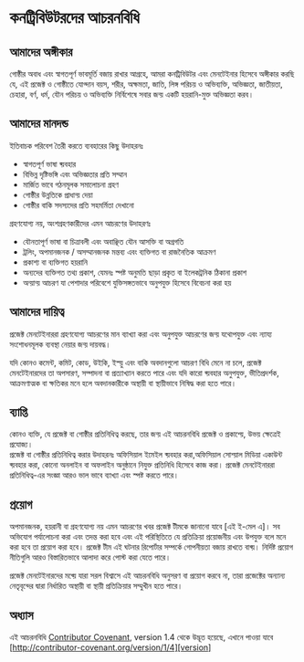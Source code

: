 # কনট্রিবিউটরদের আচরনবিধি

## আমাদের অঙ্গীকার


গোষ্ঠীর অবাধ এবং স্বাগতপূর্ণ ভাবমূর্তি বজায় রাখার আগ্রহে, 
আমরা কনট্রিবিউটর এবং মেনটেইনার হিসেবে অঙ্গীকার করছি যে, 
এই প্রজেক্ট ও গোষ্ঠীতে যোগ্দান বয়স, শরীর, অক্ষমতা, জাতি, 
লিঙ্গ পরিচয় ও অভিব্যক্তি, অভিজ্ঞতা, জাতীয়তা, চেহারা, 
বর্ণ, ধর্ম, যৌন পরিচয় ও অভিব্যক্তি নির্বিশেষে সবার জন্য় 
একটি হয়রানি-মুক্ত অভিজ্ঞতা করব।


## আমাদের মানদন্ড
 
ইতিবাচক পরিবেশ তৈরী করতে ব্যবহারের কিছু উদাহরনঃ
* স্বাগতপূর্ণ ভাষা ব্য়বহার
* বিভিন্ন দৃষ্টিভঙ্গি এবং অভিজ্ঞতার প্রতি সম্মান
* মার্জিত ভাবে গঠনমূলক সমালোচনা গ্রহণ
* গোষ্ঠীর উন্নতিকে প্রাধান্য় দেয়া
* গোষ্ঠীর বাকি সদস্যদের প্রতি সহমর্মিতা দেখানো
 
  
গ্রহণযোগ্য নয়, অংশগ্রহণকারীদের এমন আচরণের উদাহরণঃ

* যৌনতাপূর্ণ ভাষা বা চিত্রাবলী এবং অবাঞ্ছিত যৌন আসক্তি বা অগ্রগতি
* ট্রলিং, অপমানজনক / অসম্মানজনক মন্তব্য এবং ব্যক্তিগত বা রাজনৈতিক আক্রমণ
* প্রকাশ্য বা ব্যক্তিগত হয়রানি
* অন্যদের ব্যক্তিগত তথ্য প্রকাশ, যেমনঃ স্পষ্ট অনুমতি ছাড়া প্রকৃত বা ইলেকট্রনিক ঠিকানা প্রকাশ
* অন্য়ান্য় আচরণ যা পেশাদার পরিবেশে যুক্তিসঙ্গতভাবে অনুপযুক্ত হিসেবে বিবেচনা করা হয়
  
  
  

## আমাদের দায়িত্ব

প্রজেক্ট মেনটেইনাররা গ্রহণযোগ্য আচরণের মান ব্যাখ্যা করা এবং অনুপযুক্ত আচরণের জন্য় যথোপযুক্ত 
এবং ন্যায্য সংশোধনমূলক ব্যবস্থা নেয়ার জন্য় দায়বদ্ধ।

যদি কোনও কমেন্ট, কমিট, কোড, উইকি, ইস্য়ু এবং বাকি অবদানগুলো আচরণ বিধি মেনে না চলে, 
প্রজেক্ট মেনটেইনারদের তা অপসারণ, সম্পাদনা বা প্রত্যাখ্যান করতে পারে এবং যদি কারো ব্য়বহার 
অনুপযুক্ত, ভীতিপ্রদর্শক, আক্রমণাত্মক বা ক্ষতিকর মনে হলে অবদানকারীকে অস্থায়ী বা স্থায়ীভাবে নিষিদ্ধ করা হতে পারে।


## ব্যাপ্তি

কোনও ব্যক্তি, যে প্রজেক্ট বা গোষ্ঠীর প্রতিনিধিত্ব করছে, তার জন্য় এই আচরনবিধি প্রজেক্ট ও প্রকাশ্য়ে, উভয় ক্ষেত্রেই প্রযোজ্য।  
প্রজেক্ট বা গোষ্ঠীর প্রতিনিধিত্ব করার উদাহরনঃ অফিসিয়াল ইমেইল ব্য়বহার করা,অফিসিয়াল সোশ্য়াল মিডিয়া একাউন্ট ব্য়বহার করা, 
কোনো অনলাইন বা অফলাইন অনুষ্ঠানে নিযুক্ত প্রতিনিধি হিসেবে কাজ করা। প্রজেক্ট মেনটেইনাররা প্রতিনিধিত্ব-এর 
সংজ্ঞা আরও ভাল ভাবে ব্যাখ্যা এবং স্পষ্ট করতে পারে।


## প্রয়োগ

অপমানজনক, হয়রানী বা গ্রহণযোগ্য নয় এমন আচরণের খবর প্রজেক্ট টীমকে জানানো যাবে [এই ই-মেল এ]। 
সব অভিযোগ পর্যালোচনা করা এবং তদন্ত করা হবে এবং এই পরিস্থিতিতে যে প্রতিক্রিয়া প্রয়োজনীয় এবং উপযুক্ত 
বলে মনে করা হবে তা প্রয়োগ করা হবে। প্রজেক্ট টীম এই ঘটনার রিপোর্টার সম্পর্কে গোপনীয়তা বজায় রাখতে বাধ্য়। 
নির্দিষ্ট প্রয়োগ নীতিগুলি আরও বিস্তারিতভাবে আলাদা করে পোস্ট করা যেতে পারে।

প্রজেক্ট মেনটেইনারদের মধ্য়ে যারা সরল বিশ্বাসে এই আচরনবিধি অনুসরণ বা প্রয়োগ করবে না, তারা প্রজেক্টের 
অন্যান্য নেতৃবৃন্দের দ্বারা নির্ধারিত অস্থায়ী বা স্থায়ী প্রতিক্রিয়ার সম্মুখীন হতে পারে।



## অধ্যাস

এই আচরনবিধি [Contributor Covenant][homepage], version 1.4 থেকে উদ্ভূত হয়েছে,
এখানে পাওয়া যাবে [http://contributor-covenant.org/version/1/4][version]

[homepage]: http://contributor-covenant.org
[version]: http://contributor-covenant.org/version/1/4/

